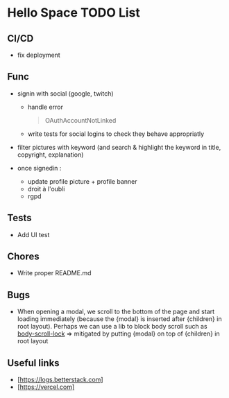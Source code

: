 # Hello Space TODO List

## CI/CD

- fix deployment

## Func

- signin with social (google, twitch)

  - handle error

    > OAuthAccountNotLinked

  - write tests for social logins to check they behave appropriatly

- filter pictures with keyword (and search & highlight the keyword in title, copyright, explanation)

- once signedin :
  - update profile picture + profile banner
  - droit à l'oubli
  - rgpd

## Tests

- Add UI test

## Chores

- Write proper README.md

## Bugs

- When opening a modal, we scroll to the bottom of the page and start loading immediately (because the {modal} is inserted after {children} in root layout). Perhaps we can use a lib to block body scroll such as [body-scroll-lock](https://www.npmjs.com/package/body-scroll-lock) => mitigated by putting {modal} on top of {children} in root layout

## Useful links

- [https://logs.betterstack.com]
- [https://vercel.com]
